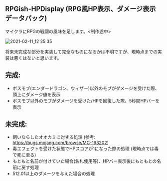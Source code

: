 ## RPGish-HPDisplay (RPG風HP表示、ダメージ表示データパック)

マイクラにRPGの戦闘の風味を足します。<制作途中>

![2021-02-11_12 25 35](https://user-images.githubusercontent.com/78842898/166111524-b363d19f-2ffd-4beb-a8f7-b730401f0fd0.png)

将来未完成な部分を実装して完全なものになるかは不明ですが、現時点までの実装は悪くはないと思います。

## 完成:
  
  - ボスモブ(エンダードラゴン、ウィザー)以外のモブがダメージを受けた際、頭上にダメージ値を表示
  - ボスモブ以外のモブがダメージを受けた/HPを回復した際、5秒間HPバーを表示

## 未完成:

  - 飼いならしたオオカミに対する処理 (参考: https://bugs.mojang.com/browse/MC-193202)
  - 毒エフェクトを受けた状態でHPスコアが1になった際の処理 (現時点では毒で死に至る)
  - もともと名前が付けていた場合(名札使用等)、HPバー表示後にもともとの名前に戻す処理
  - 512.0f以上のダメージを与えた場合の処理
